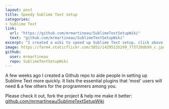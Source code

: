 ```yaml
---
layout: post
title: Speedy Sublime Text setup
categories:
- Sublime Text
link:
  url: "https://github.com/mrmartineau/SublimeTextSetupWiki"
  text: "github.com/mrmartineau/SublimeTextSetupWiki"
excerpt: "I created a wiki to speed up Sublime Text setup, click above to find out more."
image: https://farm4.staticflickr.com/3852/14295135299_773720db99_c.jpg
github:
  user: mrmartineau
  repo: SublimeTextSetupWiki
---
```


A few weeks ago I created a Github repo to aide people in setting up Sublime Text more quickly. It lists the essential plugins that ‘most’ users will need & a few others for the programmers among you.

Please check it out, fork the project & help me make it better: [github.com/mrmartineau/SublimeTextSetupWiki](https://github.com/mrmartineau/SublimeTextSetupWiki)
